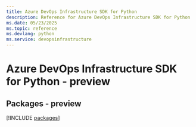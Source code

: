 ```yaml
---
title: Azure DevOps Infrastructure SDK for Python
description: Reference for Azure DevOps Infrastructure SDK for Python
ms.date: 05/23/2025
ms.topic: reference
ms.devlang: python
ms.service: devopsinfrastructure
---
```

# Azure DevOps Infrastructure SDK for Python - preview
## Packages - preview
[!INCLUDE [packages](devops-infrastructure-index.md)]